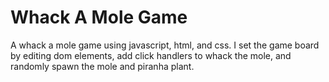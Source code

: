 # Whack A Mole Game

A whack a mole game using javascript, html, and css. I set the game board by editing dom elements, add click handlers to whack the mole, and randomly spawn the mole and piranha plant.

